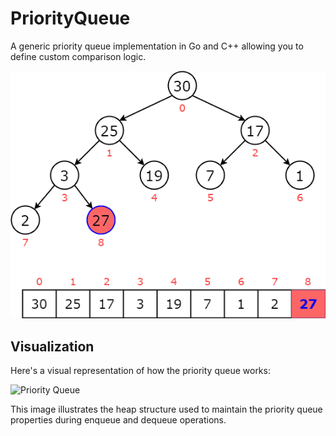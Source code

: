 # PriorityQueue 

A generic priority queue implementation in Go and C++ allowing you to define custom comparison logic.

![Priority Queue](./assets/image1.png)

## Visualization

Here's a visual representation of how the priority queue works:

![Priority Queue](./assets/image.png)

This image illustrates the heap structure used to maintain the priority queue properties during enqueue and dequeue operations.